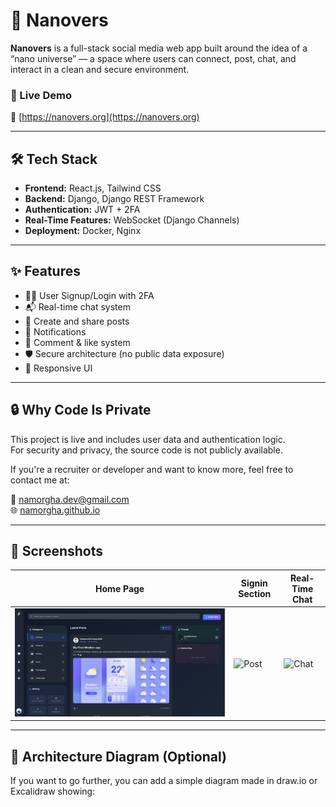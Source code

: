 # 🌌 Nanovers

**Nanovers** is a full-stack social media web app built around the idea of a “nano universe” — a space where users can connect, post, chat, and interact in a clean and secure environment.

### 🚀 Live Demo
🔗 [https://nanovers.org](https://nanovers.org)

---

## 🛠️ Tech Stack

- **Frontend:** React.js, Tailwind CSS
- **Backend:** Django, Django REST Framework
- **Authentication:** JWT + 2FA
- **Real-Time Features:** WebSocket (Django Channels)
- **Deployment:** Docker, Nginx

---

## ✨ Features

- 🧑‍🚀 User Signup/Login with 2FA
- 📬 Real-time chat system
- 📝 Create and share posts
- 🔔 Notifications
- 💬 Comment & like system
- 🛡️ Secure architecture (no public data exposure)
- 📱 Responsive UI

---

## 🔒 Why Code Is Private

This project is live and includes user data and authentication logic.  
For security and privacy, the source code is not publicly available.

If you're a recruiter or developer and want to know more, feel free to contact me at:

📧 namorgha.dev@gmail.com  
🌐 [namorgha.github.io](https://namorgha.github.io)

---

## 📸 Screenshots

| Home Page | Signin Section | Real-Time Chat |
|-----------|--------------|----------------|
| ![Home](images/homepage.jpg) | ![Post](images/signin.png) | ![Chat](images/chat.png) |

---

## 🧠 Architecture Diagram (Optional)

If you want to go further, you can add a simple diagram made in draw.io or Excalidraw showing:

